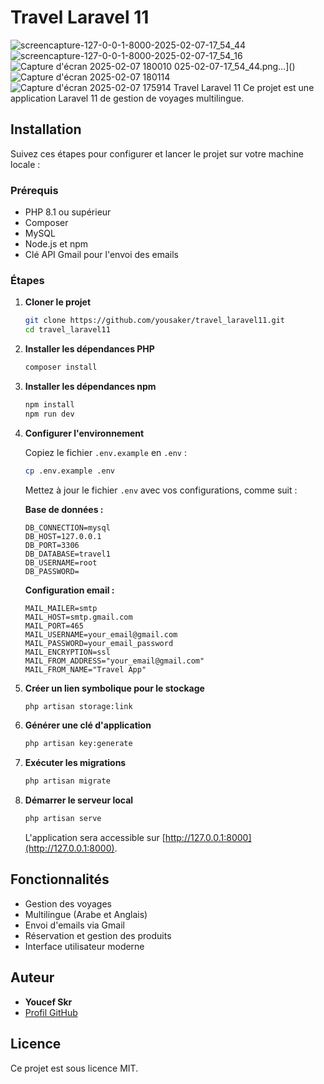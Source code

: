 # Travel Laravel 11
                                         
![screencapture-127-0-0-1-8000-2025-02-07-17_54_44](https://github.com/user-attachments/assets/01721938-6e8d-44ed-91f8-6ed25b04ef07)
![screencapture-127-0-0-1-8000-2025-02-07-17_54_16](https://github.com/user-attachments/assets/331b81e6-4141-46ce-9b98-e203bb7389a2)
![Capture d'écran 2025-02-07 180010](https://github.com/user-attachments/assets/031ef86e-17a1-4d17-a94d-f83d8f3c57da)
025-02-07-17_54_44.png…]()
![Capture d'écran 2025-02-07 180114](https://github.com/user-attachments/assets/bfe83995-2fa1-42ec-b98d-eaa3914b4390)
![Capture d'écran 2025-02-07 175914](https://github.com/user-attachments/assets/aa9ceffb-fa9c-4af8-8640-0ee4e3e5d238)
Travel Laravel 11
Ce projet est une application Laravel 11 de gestion de voyages multilingue.

## Installation

Suivez ces étapes pour configurer et lancer le projet sur votre machine locale :

### Prérequis

- PHP 8.1 ou supérieur
- Composer
- MySQL
- Node.js et npm
- Clé API Gmail pour l'envoi des emails

### Étapes

1. **Cloner le projet**
   ```bash
   git clone https://github.com/yousaker/travel_laravel11.git
   cd travel_laravel11
   ```

2. **Installer les dépendances PHP**
   ```bash
   composer install
   ```

3. **Installer les dépendances npm**
   ```bash
   npm install
   npm run dev
   ```

4. **Configurer l'environnement**
   
   Copiez le fichier `.env.example` en `.env` :
   ```bash
   cp .env.example .env
   ```

   Mettez à jour le fichier `.env` avec vos configurations, comme suit :

   **Base de données :**
   ```env
   DB_CONNECTION=mysql
   DB_HOST=127.0.0.1
   DB_PORT=3306
   DB_DATABASE=travel1
   DB_USERNAME=root
   DB_PASSWORD=
   ```

   **Configuration email :**
   ```env
   MAIL_MAILER=smtp
   MAIL_HOST=smtp.gmail.com
   MAIL_PORT=465
   MAIL_USERNAME=your_email@gmail.com
   MAIL_PASSWORD=your_email_password
   MAIL_ENCRYPTION=ssl
   MAIL_FROM_ADDRESS="your_email@gmail.com"
   MAIL_FROM_NAME="Travel App"
   ```

5. **Créer un lien symbolique pour le stockage**
   ```bash
   php artisan storage:link
   ```

6. **Générer une clé d'application**
   ```bash
   php artisan key:generate
   ```

7. **Exécuter les migrations**
   ```bash
   php artisan migrate
   ```

8. **Démarrer le serveur local**
   ```bash
   php artisan serve
   ```

   L'application sera accessible sur [http://127.0.0.1:8000](http://127.0.0.1:8000).

## Fonctionnalités

- Gestion des voyages
- Multilingue (Arabe et Anglais)
- Envoi d'emails via Gmail
- Réservation et gestion des produits
- Interface utilisateur moderne

## Auteur

- **Youcef Skr**
- [Profil GitHub](https://github.com/yousaker)

## Licence

Ce projet est sous licence MIT.

